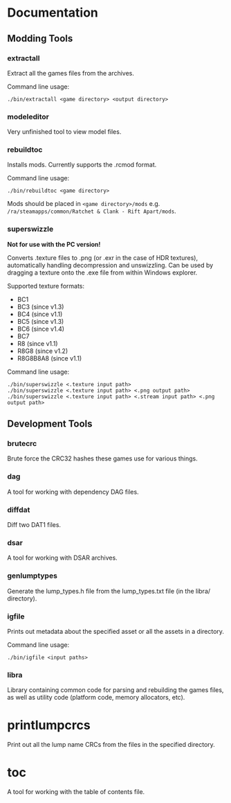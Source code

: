 # Documentation

## Modding Tools

### extractall

Extract all the games files from the archives.

Command line usage:

```
./bin/extractall <game directory> <output directory>
```

### modeleditor

Very unfinished tool to view model files.

### rebuildtoc

Installs mods. Currently supports the .rcmod format.

Command line usage:

```
./bin/rebuildtoc <game directory>
```

Mods should be placed in `<game directory>/mods` e.g. `/ra/steamapps/common/Ratchet & Clank - Rift Apart/mods`.

### superswizzle

**Not for use with the PC version!**

Converts .texture files to .png (or .exr in the case of HDR textures), automatically handling decompression and unswizzling. Can be used by dragging a texture onto the .exe file from within Windows explorer.

Supported texture formats:

- BC1
- BC3 (since v1.3)
- BC4 (since v1.1)
- BC5 (since v1.3)
- BC6 (since v1.4)
- BC7
- R8 (since v1.1)
- R8G8 (since v1.2)
- R8G8B8A8 (since v1.1)

Command line usage:

```
./bin/superswizzle <.texture input path>
./bin/superswizzle <.texture input path> <.png output path>
./bin/superswizzle <.texture input path> <.stream input path> <.png output path>
```

## Development Tools

### brutecrc

Brute force the CRC32 hashes these games use for various things.

### dag

A tool for working with dependency DAG files.

### diffdat

Diff two DAT1 files.

### dsar

A tool for working with DSAR archives.

### genlumptypes

Generate the lump_types.h file from the lump_types.txt file (in the libra/ directory).

### igfile

Prints out metadata about the specified asset or all the assets in a directory.

Command line usage:

```
./bin/igfile <input paths>
```

### libra

Library containing common code for parsing and rebuilding the games files, as well as utility code (platform code, memory allocators, etc).

# printlumpcrcs

Print out all the lump name CRCs from the files in the specified directory.

# toc

A tool for working with the table of contents file.
